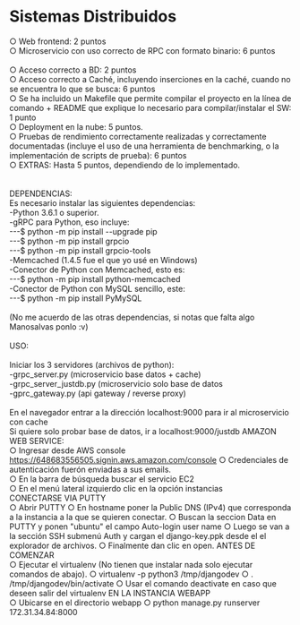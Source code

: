 # Sistemas Distribuidos
○ Web frontend: 2 puntos<br>
○ Microservicio con uso correcto de RPC con formato binario: 6 puntos   <br>  
○ Acceso correcto a BD: 2 puntos <br>
○ Acceso correcto a Caché, incluyendo inserciones en la caché, cuando no se
encuentra lo que se busca: 6 puntos<br>
○ Se ha incluido un Makefile que permite compilar el proyecto en la línea de
comando + README que explique lo necesario para compilar/instalar el SW: 1
punto<br>
○ Deployment en la nube: 5 puntos.<br>
○ Pruebas de rendimiento correctamente realizadas y correctamente
documentadas (incluye el uso de una herramienta de benchmarking, o la
implementación de scripts de prueba): 6 puntos<br>
○ EXTRAS: Hasta 5 puntos, dependiendo de lo implementado.<br>
<br>
<br>
DEPENDENCIAS:<br>
Es necesario instalar las siguientes dependencias:<br>
-Python 3.6.1 o superior.<br>
-gRPC para Python, eso incluye: <br>
---$ python -m pip install --upgrade pip<br>
---$ python -m pip install grpcio<br>
---$ python -m pip install grpcio-tools<br>
-Memcached (1.4.5 fue el que yo usé en Windows)<br>
-Conector de Python con Memcached, esto es: <br>
---$ python -m pip install python-memcached<br>
-Conector de Python con MySQL sencillo, este:<br>
---$ python -m pip install PyMySQL<br>
<br>
(No me acuerdo de las otras dependencias, si notas que falta algo Manosalvas ponlo :v)
<br>
<br>
USO:<br><br>
Iniciar los 3 servidores (archivos de python):<br>
-grpc_server.py (microservicio base datos + cache)<br>
-grpc_server_justdb.py (microservicio solo base de datos<br>
-gprc_gateway.py (api gateway / reverse proxy)<br>
<br>
En el navegador entrar a la dirección localhost:9000 para ir al microservicio con cache<br>
Si quiere solo probar  base de datos, ir a localhost:9000/justdb
AMAZON WEB SERVICE:<br>
○ Ingresar desde AWS console https://648683556505.signin.aws.amazon.com/console
○ Credenciales de autenticación fuerón enviadas a sus emails.<br>
○ En la barra de búsqueda buscar el servicio EC2<br>
○ En el menú lateral izquierdo clic en la opción instancias<br>
CONECTARSE VIA PUTTY<br>
○ Abrir PUTTY
○ En hostname poner la Public DNS (IPv4) que corresponda a la instancia a la que se quieren conectar.
○ Buscan la seccion Data en PUTTY y ponen "ubuntu" el campo Auto-login user name
○ Luego se van a la sección SSH submenú Auth y cargan el django-key.ppk desde el el explorador de archivos.
○ Finalmente dan clic en open.
ANTES DE COMENZAR<br>
○ Ejecutar el virtualenv (No tienen que instalar nada solo ejecutar comandos de abajo).
○ virtualenv -p python3 /tmp/djangodev
○ . /tmp/djangodev/bin/activate
○ Usar el comando deactivate en caso que deseen salir del virtualenv
EN LA INSTANCIA WEBAPP<br>
○ Ubicarse en el directorio webapp
○ python manage.py runserver 172.31.34.84:8000





